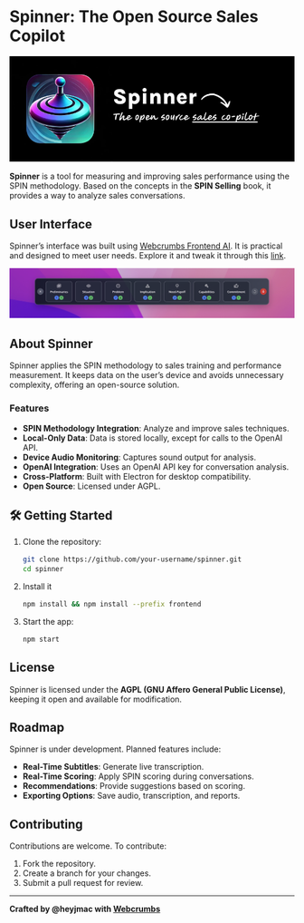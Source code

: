 # Spinner: The Open Source Sales Copilot

![Spinner Cover](cover.png)

**Spinner** is a tool for measuring and improving sales performance using the SPIN methodology. Based on the concepts in the **SPIN Selling** book, it provides a way to analyze sales conversations.

## User Interface

Spinner’s interface was built using [Webcrumbs Frontend AI](https://tools.webcrumbs.org). It is practical and designed to meet user needs. Explore it and tweak it through this [link](https://share.webcrumbs.org/ne6ep_).

![Webcrumbs](interface.png)

## About Spinner

Spinner applies the SPIN methodology to sales training and performance measurement. It keeps data on the user’s device and avoids unnecessary complexity, offering an open-source solution.

### Features

- **SPIN Methodology Integration**: Analyze and improve sales techniques.
- **Local-Only Data**: Data is stored locally, except for calls to the OpenAI API.
- **Device Audio Monitoring**: Captures sound output for analysis.
- **OpenAI Integration**: Uses an OpenAI API key for conversation analysis.
- **Cross-Platform**: Built with Electron for desktop compatibility.
- **Open Source**: Licensed under AGPL.

## 🛠️ Getting Started

1. Clone the repository:

   ```bash
   git clone https://github.com/your-username/spinner.git
   cd spinner
   ```

2. Install it

   ```bash
   npm install && npm install --prefix frontend
   ```

3. Start the app:
   ```bash
   npm start
   ```

## License

Spinner is licensed under the **AGPL (GNU Affero General Public License)**, keeping it open and available for modification.

## Roadmap

Spinner is under development. Planned features include:

- **Real-Time Subtitles**: Generate live transcription.
- **Real-Time Scoring**: Apply SPIN scoring during conversations.
- **Recommendations**: Provide suggestions based on scoring.
- **Exporting Options**: Save audio, transcription, and reports.

## Contributing

Contributions are welcome. To contribute:

1. Fork the repository.
2. Create a branch for your changes.
3. Submit a pull request for review.

---

**Crafted by @heyjmac with [Webcrumbs](https://webcrumbs.org/frontend-ai)**
